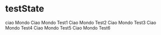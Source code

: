 # testState
ciao Mondo
Ciao Mondo Test1
Ciao Mondo Test2
Ciao Mondo Test3
Ciao Mondo Test4
Ciao Mondo Test5
Ciao Mondo Test6